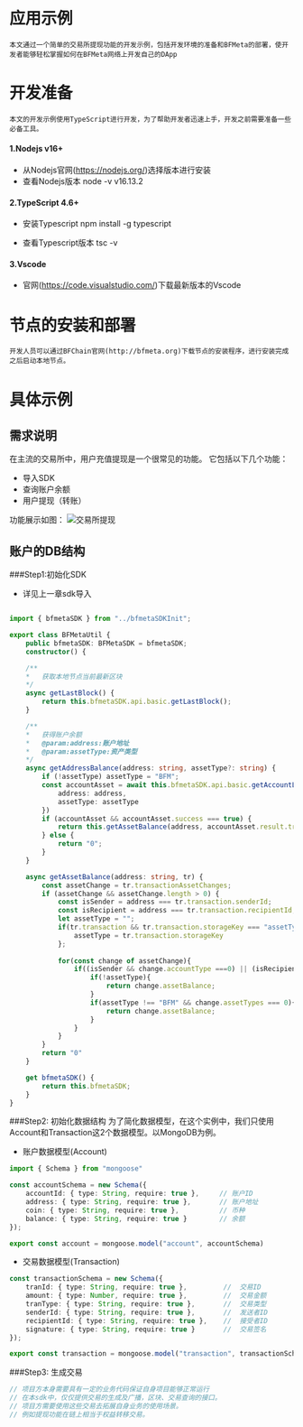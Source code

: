 # 应用示例

    本文通过一个简单的交易所提现功能的开发示例，包括开发环境的准备和BFMeta的部署，使开发者能够轻松掌握如何在BFMeta网络上开发自己的DApp

# 开发准备
    本文的开发示例使用TypeScript进行开发，为了帮助开发者迅速上手，开发之前需要准备一些必备工具。

#### 1.Nodejs v16+
- 从Nodejs官网(https://nodejs.org/)选择版本进行安装
- 查看Nodejs版本
node -v
v16.13.2

#### 2.TypeScript 4.6+
- 安装Typescript
npm install -g typescript

- 查看Typescript版本
tsc -v

#### 3.Vscode
- 官网(https://code.visualstudio.com/)下载最新版本的Vscode

# 节点的安装和部署
    开发人员可以通过BFChain官网(http://bfmeta.org)下载节点的安装程序，进行安装完成之后启动本地节点。

# 具体示例
## 需求说明

在主流的交易所中，用户充值提现是一个很常见的功能。
它包括以下几个功能：

- 导入SDK
- 查询账户余额
- 用户提现（转账）

功能展示如图：
![交易所提现](./media/withdraw.png)

## 账户的DB结构

###Step1:初始化SDK

- 详见上一章sdk导入

```ts

import { bfmetaSDK } from "../bfmetaSDKInit";

export class BFMetaUtil {
    public bfmetaSDK: BFMetaSDK = bfmetaSDK;
    constructor() { 

    /**
    *   获取本地节点当前最新区块
    */
    async getLastBlock() {
        return this.bfmetaSDK.api.basic.getLastBlock();
    }

    /**
    *   获得账户余额
    *   @param:address:账户地址
    *   @param:assetType:资产类型
    */
    async getAddressBalance(address: string, assetType?: string) {
        if (!assetType) assetType = "BFM";
        const accountAsset = await this.bfmetaSDK.api.basic.getAccountLastTransaction({
            address: address,
            assetType: assetType
        })
        if (accountAsset && accountAsset.success === true) {
            return this.getAssetBalance(address, accountAsset.result.transactionInBlock)
        } else {
            return "0";
        }
    }

    async getAssetBalance(address: string, tr) {
        const assetChange = tr.transactionAssetChanges;
        if (assetChange && assetChange.length > 0) {
            const isSender = address === tr.transaction.senderId;
            const isRecipient = address === tr.transaction.recipientId;
            let assetType = "";
            if(tr.transaction && tr.transaction.storageKey === "assetType" && tr.transaction.storageKey){
                assetType = tr.transaction.storageKey
            };
    
            for(const change of assetChange){
                if((isSender && change.accountType ===0) || (isRecipient && change.accountType === 1)){
                    if(!assetType){
                        return change.assetBalance;
                    }
                    if(assetType !== "BFM" && change.assetTypes === 0){
                        return change.assetBalance;
                    }
                }
            }
        }
        return "0"
    }

    get bfmetaSDK() {
        return this.bfmetaSDK;
    }
}

```

###Step2: 初始化数据结构
为了简化数据模型，在这个实例中，我们只使用Account和Transaction这2个数据模型。以MongoDB为例。

- 账户数据模型(Account)

```ts
import { Schema } from "mongoose"

const accountSchema = new Schema({
    accountId: { type: String, require: true },     // 账户ID
    address: { type: String, require: true },       // 账户地址
    coin: { type: String, require: true },          // 币种
    balance: { type: String, require: true }        // 余额
});

export const account = mongoose.model("account", accountSchema)
```
- 交易数据模型(Transaction)

```ts
const transactionSchema = new Schema({
    tranId: { type: String, require: true },         //  交易ID
    amount: { type: Number, require: true },         //  交易金额
    tranType: { type: String, require: true },       //  交易类型
    senderId: { type: String, require: true },       //  发送者ID
    recipientId: { type: String, require: true },    //  接受者ID
    signature: { type: String, require: true }       //  交易签名
});

export const transaction = mongoose.model("transaction", transactionSchema)
```

###Step3: 生成交易
```ts
// 项目方本身需要具有一定的业务代码保证自身项目能够正常运行
// 在本sdk中，仅仅提供交易的生成及广播，区块、交易查询的接口。
// 项目方需要使用这些交易去拓展自身业务的使用场景。
// 例如提现功能在链上相当于权益转移交易。

```
